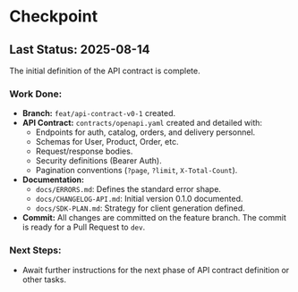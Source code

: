 # Checkpoint

## Last Status: 2025-08-14

The initial definition of the API contract is complete.

### Work Done:
- **Branch:** `feat/api-contract-v0-1` created.
- **API Contract:** `contracts/openapi.yaml` created and detailed with:
  - Endpoints for auth, catalog, orders, and delivery personnel.
  - Schemas for User, Product, Order, etc.
  - Request/response bodies.
  - Security definitions (Bearer Auth).
  - Pagination conventions (`?page`, `?limit`, `X-Total-Count`).
- **Documentation:**
  - `docs/ERRORS.md`: Defines the standard error shape.
  - `docs/CHANGELOG-API.md`: Initial version 0.1.0 documented.
  - `docs/SDK-PLAN.md`: Strategy for client generation defined.
- **Commit:** All changes are committed on the feature branch. The commit is ready for a Pull Request to `dev`.

### Next Steps:
- Await further instructions for the next phase of API contract definition or other tasks.
